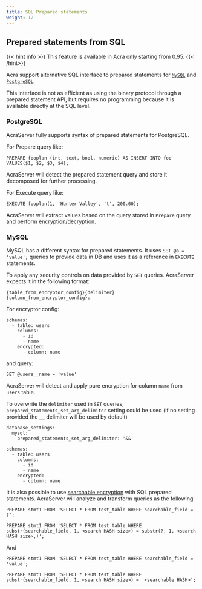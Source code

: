 ```yaml
---
title: SQL Prepared statements
weight: 12
---
```


## Prepared statements from SQL

{{< hint info >}}
This feature is available in Acra only starting from 0.95.
{{< /hint>}}

Acra support alternative SQL interface to prepared statements
for [`MySQL`](https://dev.mysql.com/doc/refman/8.0/en/sql-prepared-statements.html)
and [`PostgreSQL`](https://www.postgresql.org/docs/current/sql-prepare.html).

This interface is not as efficient as using the binary protocol through a prepared statement API, but requires no
programming because it is available directly at the SQL level.

### PostgreSQL

AcraServer fully supports syntax of prepared statements for PostgreSQL.

For Prepare query like:

```
PREPARE fooplan (int, text, bool, numeric) AS INSERT INTO foo VALUES($1, $2, $3, $4);
```

AcraServer will detect the prepared statement query and store it decomposed for further processing.

For Execute query like:

```
EXECUTE fooplan(1, 'Hunter Valley', 't', 200.00);
```

AcraServer will extract values based on the query stored in `Prepare` query and perform encryption/decryption.

### MySQL

MySQL has a different syntax for prepared statements.
It uses `SET @a = 'value';` queries to provide data in DB and uses it as a reference in `EXECUTE` statements.

To apply any security controls on data provided by `SET` queries. AcraServer expects it in the following format:

```
{table_from_encryptor_config}{delimiter}{column_from_encryptor_config}:
```

For encryptor config:

```
schemas:
  - table: users
    columns:
      - id
      - name
    encrypted:
      - column: name
```

and query:

```
SET @users__name = 'value'
```

AcraServer will detect and apply pure encryption for column `name` from `users` table.

To overwrite the `delimiter` used in `SET` queries, `prepared_statements_set_arg_delimiter`
setting could be used (if no setting provided the `__` delimiter will be used by default)

```
database_settings:
  mysql:
    prepared_statements_set_arg_delimiter: '&&'

schemas:
  - table: users
    columns:
      - id
      - name
    encrypted:
      - column: name
```

It is also possible to use [searchable encryption](/acra/security-controls/searchable-encryption/) with SQL prepared
statements.
AcraServer will analyze and transform queries as the following:

```
PREPARE stmt1 FROM 'SELECT * FROM test_table WHERE searchable_field = ?';
```

```
PREPARE stmt1 FROM 'SELECT * FROM test_table WHERE substr(searchable_field, 1, <search HASH size>) = substr(?, 1, <search HASH size>,)';
```

And

```
PREPARE stmt1 FROM 'SELECT * FROM test_table WHERE searchable_field = 'value';
```

```
PREPARE stmt1 FROM 'SELECT * FROM test_table WHERE substr(searchable_field, 1, <search HASH size>) = '<searchable HASH>';
```

